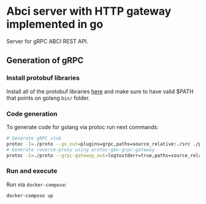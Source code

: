 # Abci server with HTTP gateway implemented in go

Server for gRPC ABCI REST API.

## Generation of gRPC

### Install protobuf libraries

Install all of the protobuf libraries [here](https://github.com/grpc-ecosystem/grpc-gateway) and make sure to have valid $PATH that points on golang `bin/` folder.

### Code generation

To generate code for golang via protoc run next commands:

```sh
# Generate gRPC stub
protoc -I=./proto --go_out=plugins=grpc,paths=source_relative:./src ./proto/helloworld.proto
# Generate reverse-proxy using protoc-gen-grpc-gateway
protoc -I=./proto --grpc-gateway_out=logtostderr=true,paths=source_relative:./src ./proto/helloworld.proto
```

### Run and execute

Run via `docker-compose`:

```sh
docker-compose up
```
